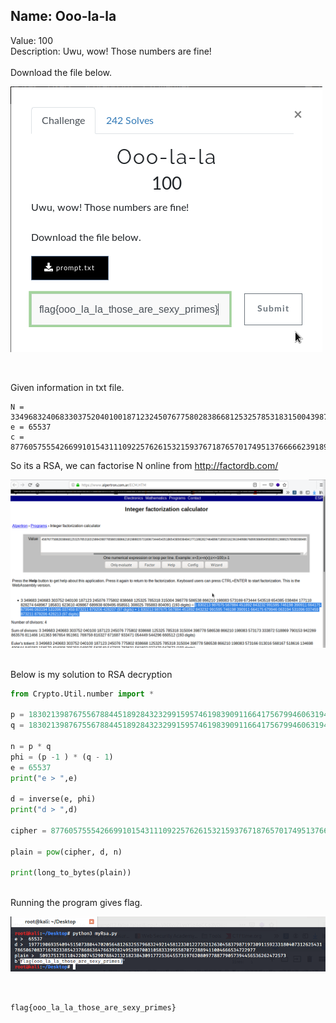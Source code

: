 ## Name: Ooo-la-la
Value: 100<br>
Description: Uwu, wow! Those numbers are fine! <br><br>Download the file below.
<br>

![alt text](https://github.com/PrathmeshPure/CTF-Writeups/blob/master/NahamCon%20CTF/Cryptography/Ooo-la-la/chall.png "Challenge")

<br>

Given information in txt file.<br>

```
N = 3349683240683303752040100187123245076775802838668125325785318315004398778586538866210198083573169673444543518654385038484177110828274648967185831623610409867689938609495858551308025785883804091
e = 65537
c = 87760575554266991015431110922576261532159376718765701749513766666239189012106797683148334771446801021047078003121816710825033894805743112580942399985961509685534309879621205633997976721084983
```
So its a RSA, we can factorise N online from http://factordb.com/
<br>

![alt text](https://github.com/PrathmeshPure/CTF-Writeups/blob/master/NahamCon%20CTF/Cryptography/Ooo-la-la/1st.png "Challenge")

<br>
Below is my solution to RSA decryption
<br>

```python
from Crypto.Util.number import *

p = 1830213987675567884451892843232991595746198390911664175679946063194531096037459873211879206428207
q = 1830213987675567884451892843232991595746198390911664175679946063194531096037459873211879206428213

n = p * q
phi = (p -1 ) * (q - 1)
e = 65537
print("e > ",e)

d = inverse(e, phi)
print("d > ",d)

cipher = 87760575554266991015431110922576261532159376718765701749513766666239189012106797683148334771446801021047078003121816710825033894805743112580942399985961509685534309879621205633997976721084983

plain = pow(cipher, d, n)

print(long_to_bytes(plain))

```

<br>
Running the program gives flag.
<br>

![alt text](https://github.com/PrathmeshPure/CTF-Writeups/blob/master/NahamCon%20CTF/Cryptography/Ooo-la-la/flag.png "Challenge")

<br>

`flag{ooo_la_la_those_are_sexy_primes}`